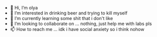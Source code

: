 - 👋 Hi, I’m olya
- 👀 I’m interested in drinking beer and trying to kill myself
- 🌱 I’m currently learning some shit that i don't like
- 💞️ I’m looking to collaborate on ... nothing, just help me with labs pls
- 📫 How to reach me ... idk i have soсial anxiety so i think nohow

<!---
olya-stesh/olya-stesh is a ✨ special ✨ repository because its `README.md` (this file) appears on your GitHub profile.
You can click the Preview link to take a look at your changes.
--->
